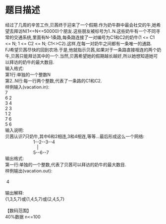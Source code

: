 # 题目描述


<div>
经过了几周的辛苦工作,贝茜终于迎来了一个假期.作为奶牛群中最会社交的牛,她希望去拜访N(1&lt;=N&lt;=50000)个朋友.这些朋友被标号为1..N.这些奶牛有一个不同寻常的交通系统,里面有N-1条路,每条路连接了一对编号为C1和C2的奶牛(1 &lt;= C1 &lt;= N; 1 &lt;= C2 &lt;= N; C1&lt;&gt;C2).这样,在每一对奶牛之间都有一条唯一的通路.
</div>
<div>
FJ希望贝茜尽快的回到农场.于是,他就指示贝茜,如果对于一条路直接相连的两个奶牛,贝茜只能拜访其中的一个.当然,贝茜希望她的假期越长越好,所以她想知道她可以拜访的奶牛的最大数目.
</div>
<div>
输入格式:
</div>
<div>
第1行:单独的一个整数N
</div>
<div>
第2..N行:每一行两个整数,代表了一条路的C1和C2.
</div>
<div>
样例输入(vacation.in):
</div>
<div>
7
</div>
<div>
6 2
</div>
<div>
3 4
</div>
<div>
2 3
</div>
<div>
1 2
</div>
<div>
7 6
</div>
<div>
5 6
</div>
<div>
输入说明:
</div>
<div>
贝茜认识7只奶牛,其中6和2相连,3和4相连,等等...最后形成这么一个网络:
</div>
<div>
<span>                       1--2--3--4</span> 
</div>
<div>
<span>                          |</span> 
</div>
<div>
<span>                       5--6--7</span> 
</div>
<div>
输出格式:
</div>
<div>
第一行:单独的一个整数,代表了贝茜可以拜访的奶牛的最大数目.
</div>
<div>
样例输出(vacation.out):
</div>
<div>
 
</div>
<div>
 4
</div>
<div>
 
</div>
<div>
输出解释:
</div>
<div>
{1,3,5,7}或{1,4,5,7}或{2,4,5,7}
</div>
<div>
 
</div>
<div>
【数码范围】
</div>
<div>
40%数据 n&lt;=100
</div>
